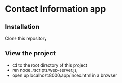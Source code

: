 # Contact Information app

## Installation
Clone this repository

## View the project
+ cd to the root directory of this project
+ run node ./scripts/web-server.js, 
+ open up localhost:8000/app/index.html in a browser

